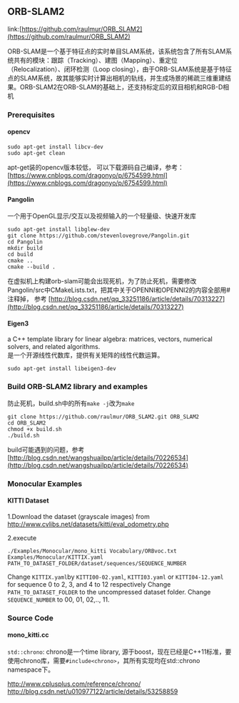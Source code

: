 ## ORB-SLAM2

link:[https://github.com/raulmur/ORB_SLAM2](https://github.com/raulmur/ORB_SLAM2)

ORB-SLAM是一个基于特征点的实时单目SLAM系统，该系统包含了所有SLAM系统共有的模块：跟踪（Tracking）、建图（Mapping）、重定位（Relocalization）、闭环检测（Loop closing），由于ORB-SLAM系统是基于特征点的SLAM系统，故其能够实时计算出相机的轨线，并生成场景的稀疏三维重建结果。ORB-SLAM2在ORB-SLAM的基础上，还支持标定后的双目相机和RGB-D相机


### Prerequisites

#### opencv
```
sudo apt-get install libcv-dev
sudo apt-get clean
```
apt-get装的opencv版本较低，
可以下载源码自己编译，参考：[https://www.cnblogs.com/dragonyo/p/6754599.html](https://www.cnblogs.com/dragonyo/p/6754599.html)
#### Pangolin
一个用于OpenGL显示/交互以及视频输入的一个轻量级、快速开发库
```
sudo apt-get install libglew-dev
git clone https://github.com/stevenlovegrove/Pangolin.git
cd Pangolin
mkdir build
cd build
cmake ..
cmake --build .
```
在虚拟机上构建orb-slam可能会出现死机，为了防止死机，需要修改Pangolin/src中CMakeLists.txt，把其中关于OPENNI和OPENNI2的内容全部用#注释掉，
参考 [http://blog.csdn.net/qq_33251186/article/details/70313227](http://blog.csdn.net/qq_33251186/article/details/70313227)


#### Eigen3
a C++ template library for linear algebra: matrices, vectors, numerical solvers, and related algorithms.<br>
是一个开源线性代数库，提供有关矩阵的线性代数运算。

```
sudo apt-get install libeigen3-dev
```

### Build ORB-SLAM2 library and examples

防止死机，build.sh中的所有`make -j`改为`make`

```
git clone https://github.com/raulmur/ORB_SLAM2.git ORB_SLAM2
cd ORB_SLAM2
chmod +x build.sh
./build.sh
```

build可能遇到的问题，参考[http://blog.csdn.net/wangshuailpp/article/details/70226534](http://blog.csdn.net/wangshuailpp/article/details/70226534)

### Monocular Examples
#### KITTI Dataset
1.Download the dataset (grayscale images) from http://www.cvlibs.net/datasets/kitti/eval_odometry.php

2.execute
```
./Examples/Monocular/mono_kitti Vocabulary/ORBvoc.txt Examples/Monocular/KITTIX.yaml PATH_TO_DATASET_FOLDER/dataset/sequences/SEQUENCE_NUMBER

```
Change `KITTIX.yaml`by `KITTI00-02.yaml`, `KITTI03.yaml` or `KITTI04-12.yaml` for sequence 0 to 2, 3, and 4 to 12 respectively
Change `PATH_TO_DATASET_FOLDER` to the uncompressed dataset folder. 
Change `SEQUENCE_NUMBER` to 00, 01, 02,.., 11.


### Source Code
#### mono_kitti.cc
`std::chrono`:
chrono是一个time library, 源于boost，现在已经是C++11标准，要使用chrono库，需要`#include<chrono>`，其所有实现均在std::chrono namespace下。

http://www.cplusplus.com/reference/chrono/<br>
http://blog.csdn.net/u010977122/article/details/53258859